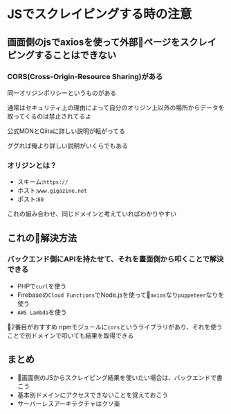 # JSでスクレイピングする時の注意

## 画面側のjsでaxiosを使って外部ページをスクレイピングすることはできない

### CORS(Cross-Origin-Resource Sharing)がある

同一オリジンポリシーというものがある

通常はセキュリティ上の理由によって自分のオリジン上以外の場所からデータを取ってくるのは禁止されてるよ

公式MDNとQiitaに詳しい説明が転がってる

ググれば俺より詳しい説明がいくらでもある


### オリジンとは？

- スキーム:`https://`
- ホスト:`www.gigazine.net`
- ポスト:`80`
  
これの組み合わせ、同じドメインと考えていればわかりやすい

## これの解決方法


### バックエンド側にAPIを持たせて、それを畫面側から叩くことで解決できる

- PHPで`curl`を使う
- Firebaseの`Cloud Functions`でNode.jsを使って`axios`なり`puppeteer`なりを使う
- `AWS Lambda`を使う

2番目がおすすめ
npmモジュールに`cors`というライブラリがあり、それを使うことで別ドメインで叩いても結果を取得できる


## まとめ

- 画面側のJSからスクレイピング結果を使いたい場合は、バックエンドで書こう
- 基本別ドメインにアクセスできないことを覚えておこう
- サーバーレスアーキテクチャはクソ楽